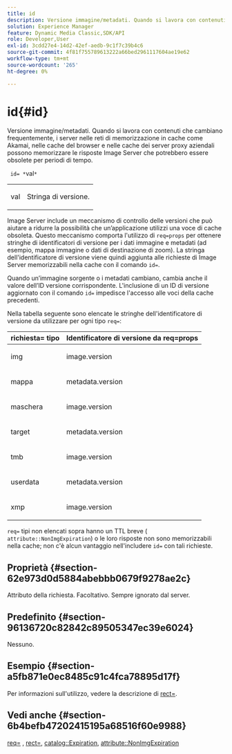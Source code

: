```yaml
---
title: id
description: Versione immagine/metadati. Quando si lavora con contenuti che cambiano frequentemente, i server nelle reti di memorizzazione in cache come Akamai, nelle cache del browser e nelle cache dei server proxy aziendali possono memorizzare le risposte Image Server che potrebbero essere obsolete per periodi di tempo.
solution: Experience Manager
feature: Dynamic Media Classic,SDK/API
role: Developer,User
exl-id: 3cdd27e4-14d2-42ef-aedb-9c1f7c39b4c6
source-git-commit: 4f81f755789613222a66bed2961117604ae19e62
workflow-type: tm+mt
source-wordcount: '265'
ht-degree: 0%

---
```


# id{#id}

Versione immagine/metadati. Quando si lavora con contenuti che cambiano frequentemente, i server nelle reti di memorizzazione in cache come Akamai, nelle cache del browser e nelle cache dei server proxy aziendali possono memorizzare le risposte Image Server che potrebbero essere obsolete per periodi di tempo.

` id= *`val`*`

<table id="simpletable_3A6EBDA15B004636804E1ACEF952479A"> 
 <tr class="strow"> 
  <td class="stentry"> <p> <span class="codeph"> <span class="varname"> val </span> </span> </p> </td> 
  <td class="stentry"> <p>Stringa di versione. </p> </td> 
 </tr> 
</table>

Image Server include un meccanismo di controllo delle versioni che può aiutare a ridurre la possibilità che un’applicazione utilizzi una voce di cache obsoleta. Questo meccanismo comporta l&#39;utilizzo di `req=props` per ottenere stringhe di identificatori di versione per i dati immagine e metadati (ad esempio, mappa immagine o dati di destinazione di zoom). La stringa dell&#39;identificatore di versione viene quindi aggiunta alle richieste di Image Server memorizzabili nella cache con il comando `id=`.

Quando un’immagine sorgente o i metadati cambiano, cambia anche il valore dell’ID versione corrispondente. L&#39;inclusione di un ID di versione aggiornato con il comando `id=` impedisce l&#39;accesso alle voci della cache precedenti.

Nella tabella seguente sono elencate le stringhe dell&#39;identificatore di versione da utilizzare per ogni tipo `req=`:

<table id="table_AE39BEBE18864880BBBF1C4F16785E2D"> 
 <thead> 
  <tr> 
   <th class="entry"> <b> richiesta= tipo</b> </th> 
   <th class="entry"> Identificatore di versione <b> da req=props</b> </th> 
  </tr> 
 </thead>
 <tbody> 
  <tr> 
   <td> <p> img </p> </td> 
   <td> <p> image.version </p> </td> 
  </tr> 
  <tr> 
   <td> <p> mappa </p> </td> 
   <td> <p> metadata.version </p> </td> 
  </tr> 
  <tr> 
   <td> <p> maschera </p> </td> 
   <td> <p> image.version </p> </td> 
  </tr> 
  <tr> 
   <td> <p> target </p> </td> 
   <td> <p> metadata.version </p> </td> 
  </tr> 
  <tr> 
   <td> <p> tmb </p> </td> 
   <td> <p> image.version </p> </td> 
  </tr> 
  <tr> 
   <td> <p> userdata </p> </td> 
   <td> <p> metadata.version </p> </td> 
  </tr> 
  <tr> 
   <td> <p> xmp </p> </td> 
   <td> <p> image.version </p> </td> 
  </tr> 
 </tbody> 
</table>

`req=` tipi non elencati sopra hanno un TTL breve ( `attribute::NonImgExpiration`) o le loro risposte non sono memorizzabili nella cache; non c&#39;è alcun vantaggio nell&#39;includere `id=` con tali richieste.

## Proprietà {#section-62e973d0d5884abebbb0679f9278ae2c}

Attributo della richiesta. Facoltativo. Sempre ignorato dal server.

## Predefinito {#section-96136720c82842c89505347ec39e6024}

Nessuno.

## Esempio {#section-a5fb871e0ec8485c91c4fca78895d17f}

Per informazioni sull&#39;utilizzo, vedere la descrizione di [rect=](../../../../../is-api/http-ref/image-serving-api-ref/c-http-protocol-reference/c-command-reference/r-rect.md#reference-520b90d30b4c4b4692a723e4df6adaf3).

## Vedi anche {#section-6b4befb47202415195a68516f60e9988}

[req=](../../../../../is-api/http-ref/image-serving-api-ref/c-http-protocol-reference/c-command-reference/r-req/r-req.md#reference-907cdb4a97034db7ad94695f25552e76) , [rect=](../../../../../is-api/http-ref/image-serving-api-ref/c-http-protocol-reference/c-command-reference/r-rect.md#reference-520b90d30b4c4b4692a723e4df6adaf3), [catalog::Expiration](../../../../../is-api/image-catalog/image-serving-api-ref/c-image-catalog-reference/c-image-svg-data-reference/c-image-data-reference/r-expiration-cat.md#reference-a7afd668ecbb4d2da65d86259aa6a28a), [attribute::NonImgExpiration](../../../../../is-api/image-catalog/image-serving-api-ref/c-image-catalog-reference/c-attributes-reference/r-nonimgexpiration.md#reference-a8066cd0d24b4ea98100ade4821f1f9d)
